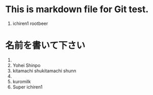 # This is markdown file for Git test.

1. ichiren1
rootbeer

# 名前を書いて下さい  

1. 
2. Yohei Shinpo
3. kitamachi shukitamachi shunn  
4. 
5. kuromilk
6. Super ichiren1
